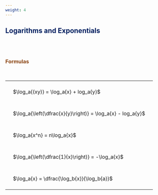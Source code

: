 ```yaml
---
weight: 4
---
```


## <span style="color:RGB(0,32,96"> Logarithms and Exponentials </span> 
<br>


<br>


###  <span style="color:RGB(139,69,19)"> Formulas </span>
<br>
<style type="text/css">
#T_f7853 th.col_heading {
  text-align: left;
  font-size: 1em;
}
#T_f7853 td {
  text-align: left;
  font-size: 1em;
  padding: 1.5em;
}
</style>
<table id="T_f7853">
  <thead>
  </thead>
  <tbody>
    <tr>
      <td id="T_f7853_row0_col0" class="data row0 col0" >$\log_a{(xy)} = \log_a{x} + log_a{y}$</td>
    </tr>
    <tr>
      <td id="T_f7853_row1_col0" class="data row1 col0" >$\log_a{\left(\dfrac{x}{y}\right)} = \log_a{x} - log_a{y}$</td>
    </tr>
    <tr>
      <td id="T_f7853_row2_col0" class="data row2 col0" >$\log_a{x^n} = n\log_a{x}$</td>
    </tr>
    <tr>
      <td id="T_f7853_row3_col0" class="data row3 col0" >$\log_a{\left(\dfrac{1}{x}\right)} = -\log_a{x}$</td>
    </tr>
    <tr>
      <td id="T_f7853_row4_col0" class="data row4 col0" >$\log_a{x} = \dfrac{\log_b{x}}{\log_b{a}}$</td>
    </tr>
  </tbody>
</table>
